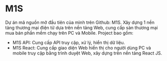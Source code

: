 # M1S 
Dự án mã nguồn mở đầu tiên của mình trên Github: M1S.
Xây dựng 1 nền tảng thương mại điện tử dựa trên nền tảng Web, cung cấp sàn thương mại mua bán phần mềm chạy trên PC và Mobile.
Project bao gồm:
- M1S API: Cung cấp API truy cập, xử lý, hiển thị dữ liệu.
- M1S React: Cung cấp giao diện Web hiển thị cho người dùng PC và mobile truy cập bằng trình duyệt Web, xây dựng trên nền tảng React JS.
